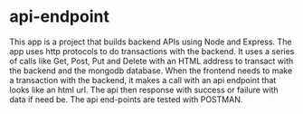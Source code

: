 # api-endpoint
This app is a project that builds backend APIs using Node and Express. The app uses http protocols to do transactions with the backend. It uses a series of calls like Get, Post, Put and Delete 
with an HTML address to transact with the backend and the mongodb database. When the frontend needs to make a transaction with the backend, it makes a call with an api endpoint that looks like
an html url. The api then response with success or failure with data if need be. The api end-points are tested with POSTMAN.

